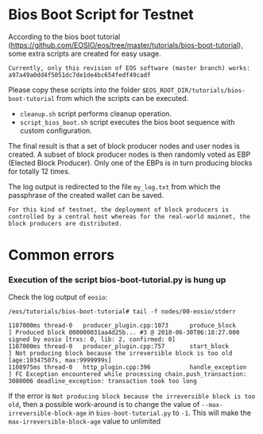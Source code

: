 # Bios Boot Script for Testnet

According to the bios boot tutorial (https://github.com/EOSIO/eos/tree/master/tutorials/bios-boot-tutorial),
some extra scripts are created for easy usage.

```
Currently, only this revision of EOS software (master branch) works: a97a49a0dd4f5051dc7de1de4bc654fedf49cadf
```

Please copy these scripts into the folder `$EOS_ROOT_DIR/tutorials/bios-boot-tutorial` from which the scripts can be executed.

* `cleanup.sh` script performs cleanup operation.
* `script_bios_boot.sh` script executes the bios boot sequence with custom configuration.

The final result is that a set of block producer nodes and user nodes is
created. A subset of block producer nodes is then randomly voted as EBP (Elected Block Producer).
Only one of the EBPs is in turn producing blocks for totally 12 times.

The log output is redirected to the file `my_log.txt` from which the passphrase
of the created wallet can be saved.

`For this kind of testnet, the deployment of block producers is controlled by
a central host whereas for the real-world mainnet, the block producers are
distributed.`

# Common errors

### Execution of the script bios-boot-tutorial.py is hung up

Check the log output of `eosio`:

`/eos/tutorials/bios-boot-tutorial# tail -f nodes/00-eosio/stderr`

```
1107000ms thread-0   producer_plugin.cpp:1073      produce_block        ] Produced block 000000031aa4d25b... #3 @ 2018-06-30T06:18:27.000 signed by eosio [trxs: 0, lib: 2, confirmed: 0]
1107000ms thread-0   producer_plugin.cpp:757       start_block          ] Not producing block because the irreversible block is too old [age:10347507s, max:9999999s]
1108975ms thread-0   http_plugin.cpp:396           handle_exception     ] FC Exception encountered while processing chain.push_transaction: 3080006 deadline_exception: transaction took too long
```

If the error is `Not producing block because the irreversible block is too
old`, then a possible work-around is to change the value of `--max-irreversible-block-age` in `bios-boot-tutorial.py` to `-1`.
This will make the `max-irreversible-block-age` value to unlimited

